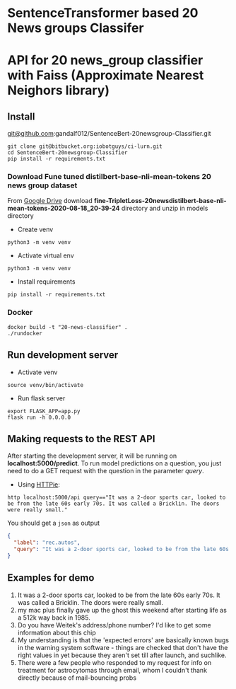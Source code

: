 # SentenceTransformer based 20 News groups Classifer

# API for 20 news_group classifier with Faiss (Approximate Nearest Neighors library)

## Install
git@github.com:gandalf012/SentenceBert-20newsgroup-Classifier.git
```shell
git clone git@bitbucket.org:iobotguys/ci-lurn.git
cd SentenceBert-20newsgroup-Classifier
pip install -r requirements.txt
```
### Download Fune tuned **distilbert-base-nli-mean-tokens** 20 news group dataset
From [Google Drive](https://drive.google.com/drive/folders/1iOgIA4WQOIl5Ao2NPN2swBGc9BiZLde4)
download **fine-TripletLoss-20newsdistilbert-base-nli-mean-tokens-2020-08-18_20-39-24** directory and unzip in models directory

* Create venv
```shell
python3 -m venv venv
```
* Activate virtual env
```shell
python3 -m venv venv
```
* Install requirements
```shell
pip install -r requirements.txt
```
### Docker
```
docker build -t "20-news-classifier" .
./rundocker
```

## Run development server

* Activate venv
```shell
source venv/bin/activate
```

* Run flask server
```shell
export FLASK_APP=app.py
flask run -h 0.0.0.0
```

## Making requests to the REST API

After starting the development server, it will be running on **localhost:5000/predict**.
To run model predictions on a question, you just need to do a GET request with the question in the parameter _query_.


* Using [HTTPie](https://httpie.org/):

```shell
http localhost:5000/api query=="It was a 2-door sports car, looked to be from the late 60s early 70s. It was called a Bricklin. The doors were really small."
```
You should get a `json` as output
```json
{
  "label": "rec.autos",
  "query": "It was a 2-door sports car, looked to be from the late 60s early 70s. It was called a Bricklin. The doors were really small."
}
```

## Examples for demo

1. It was a 2-door sports car, looked to be from the late 60s early 70s. It was called a Bricklin. The doors were really small. 
2. my mac plus finally gave up the ghost this weekend after starting life as a 512k way back in 1985.
3. Do you have Weitek's address/phone number?  I'd like to get some information about this chip
4. My understanding is that the 'expected errors' are basically known bugs in the warning system software - things are checked that don't have the right values in yet because they aren't set till after launch, and suchlike.
5. There were a few people who responded to my request for info on treatment for astrocytomas through email, whom I couldn't thank directly because of mail-bouncing probs 